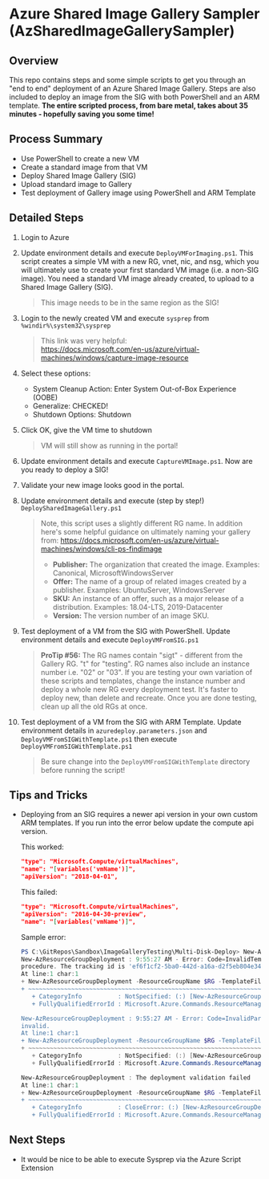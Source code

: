 # Azure Shared Image Gallery Sampler (AzSharedImageGallerySampler)

## Overview

This repo contains steps and some simple scripts to get you through an "end to end" deployment of an Azure Shared Image Gallery.  Steps are also included to deploy an image from the SIG with both PowerShell and an ARM template.  **The entire scripted process, from bare metal, takes about 35 minutes - hopefully saving you some time!**

## Process Summary

- Use PowerShell to create a new VM 
- Create a standard image from that VM
- Deploy Shared Image Gallery (SIG)
- Upload standard image to Gallery
- Test deployment of Gallery image using PowerShell and ARM Template

## Detailed Steps

1. Login to Azure

1. Update environment details and execute ```DeployVMForImaging.ps1```. This script creates a simple VM with a new RG, vnet, nic, and nsg, which you will ultimately use to create your first standard VM image (i.e. a non-SIG image).  You need a standard VM image already created, to upload to a Shared Image Gallery (SIG).

   >  This image needs to be in the same region as the SIG!

1. Login to the newly created VM and execute ```sysprep``` from ```%windir%\system32\sysprep```

   > This link was very helpful:  
  https://docs.microsoft.com/en-us/azure/virtual-machines/windows/capture-image-resource

1. Select these options:

    - System Cleanup Action: Enter System Out-of-Box Experience (OOBE) 
    - Generalize: CHECKED!
    - Shutdown Options: Shutdown

1. Click OK, give the VM time to shutdown

   > VM will still show as running in the portal!

1. Update environment details and execute ```CaptureVMImage.ps1```.  Now are you ready to deploy a SIG!

1. Validate your new image looks good in the portal.

1. Update environment details and execute (step by step!) ```DeploySharedImageGallery.ps1```

   > Note, this script uses a slightly different RG name. In addition
   > here's some helpful guidance on ultimately naming your gallery from: https://docs.microsoft.com/en-us/azure/virtual-machines/windows/cli-ps-findimage
   > - **Publisher:** The organization that created the image. Examples: Canonical, MicrosoftWindowsServer  
   > - **Offer:** The name of a group of related images created by a publisher. Examples: UbuntuServer, WindowsServer  
   > - **SKU:** An instance of an offer, such as a major release of a distribution. Examples: 18.04-LTS, 2019-Datacenter  
   > - **Version:** The version number of an image SKU.  

1. Test deployment of a VM from the SIG with PowerShell.  Update environment details and execute ```DeployVMFromSIG.ps1```

   > **ProTip #56:** The RG names contain "sigt" - different from the Gallery RG.  "t" for "testing". RG names also include an instance number i.e. "02" or "03".  If you are testing your own variation of these scripts and templates, change the instance number and deploy a whole new RG every deployment test.  It's faster to deploy new, than delete and recreate.  Once you are done testing, clean up all the old RGs at once.

1. Test deployment of a VM from the SIG with ARM Template.  Update environment details in ```azuredeploy.parameters.json``` and ```DeployVMFromSIGWithTemplate.ps1``` then execute ```DeployVMFromSIGWithTemplate.ps1```

   > Be sure change into the ```DeployVMFromSIGWithTemplate``` directory before running the script!

## Tips and Tricks

- Deploying from an SIG requires a newer api version in your own custom ARM templates.  If you run into the error below update the compute api version.

  This worked:
   ```json
   "type": "Microsoft.Compute/virtualMachines",
   "name": "[variables('vmName')]",
   "apiVersion": "2018-04-01",
   ```
   This failed:
   ```json
   "type": "Microsoft.Compute/virtualMachines",
   "apiVersion": "2016-04-30-preview",
   "name": "[variables('vmName')]",
   ```
   Sample error:

   ```PowerShell
   PS C:\GitRepos\Sandbox\ImageGalleryTesting\Multi-Disk-Deploy> New-AzResourceGroupDeployment -ResourceGroupName $RG -TemplateFile "azuredeploy_workingwithid_ps.json" -TemplateParameterFile "azuredeploy.parametrers.json"
   New-AzResourceGroupDeployment : 9:55:27 AM - Error: Code=InvalidTemplateDeployment; Message=The template deployment 'azuredeploy' is not valid according to the validation
   procedure. The tracking id is 'ef6f1cf2-5ba0-442d-a16a-d2f5eb804e34'. See inner errors for details.
   At line:1 char:1
   + New-AzResourceGroupDeployment -ResourceGroupName $RG -TemplateFile "a ...
   + ~~~~~~~~~~~~~~~~~~~~~~~~~~~~~~~~~~~~~~~~~~~~~~~~~~~~~~~~~~~~~~~~~~~~~
      + CategoryInfo          : NotSpecified: (:) [New-AzResourceGroupDeployment], Exception
      + FullyQualifiedErrorId : Microsoft.Azure.Commands.ResourceManager.Cmdlets.Implementation.NewAzureResourceGroupDeploymentCmdlet

   New-AzResourceGroupDeployment : 9:55:27 AM - Error: Code=InvalidParameter; Message=Resource 'MyWindowsVM' has invalid parameters. Details: The value of parameter imageReference.id is
   invalid.
   At line:1 char:1
   + New-AzResourceGroupDeployment -ResourceGroupName $RG -TemplateFile "a ...
   + ~~~~~~~~~~~~~~~~~~~~~~~~~~~~~~~~~~~~~~~~~~~~~~~~~~~~~~~~~~~~~~~~~~~~~
      + CategoryInfo          : NotSpecified: (:) [New-AzResourceGroupDeployment], Exception
      + FullyQualifiedErrorId : Microsoft.Azure.Commands.ResourceManager.Cmdlets.Implementation.NewAzureResourceGroupDeploymentCmdlet

   New-AzResourceGroupDeployment : The deployment validation failed
   At line:1 char:1
   + New-AzResourceGroupDeployment -ResourceGroupName $RG -TemplateFile "a ...
   + ~~~~~~~~~~~~~~~~~~~~~~~~~~~~~~~~~~~~~~~~~~~~~~~~~~~~~~~~~~~~~~~~~~~~~
      + CategoryInfo          : CloseError: (:) [New-AzResourceGroupDeployment], InvalidOperationException
      + FullyQualifiedErrorId : Microsoft.Azure.Commands.ResourceManager.Cmdlets.Implementation.NewAzureResourceGroupDeploymentCmdlet
    ```

## Next Steps

- It would be nice to be able to execute Sysprep via the Azure Script Extension




